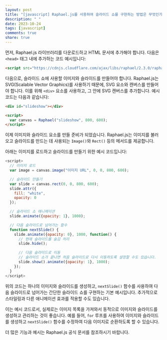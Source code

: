 ```yaml
---
layout: post
title: "[javascript] Raphael.js를 사용하여 슬라이드 쇼를 구현하는 방법은 무엇인가?"
description: " "
date: 2023-10-24
tags: [javascript]
comments: true
share: true
---
```


먼저, Raphael.js 라이브러리를 다운로드하고 HTML 문서에 추가해야 합니다. 다음은 `<head>` 태그 내에 추가하는 코드 예시입니다:

```html
<script src="https://cdnjs.cloudflare.com/ajax/libs/raphael/2.3.0/raphael.min.js"></script>
```

다음으로, 슬라이드 쇼에 사용할 이미지와 슬라이드를 만들어야 합니다. Raphael.js는 SVG(Scalable Vector Graphics)를 사용하기 때문에, SVG 요소와 캔버스를 만들어야 합니다. 이를 위해 `<div>` 요소를 사용하고, 그 안에 SVG 캔버스를 추가합니다. 예시 코드는 다음과 같습니다:

```html
<div id="slideshow"></div>

<script>
  var canvas = Raphael("slideshow", 800, 600);
</script>
```

이제 이미지와 슬라이드 요소를 만들 준비가 되었습니다. Raphael.js는 이미지를 불러오고 슬라이드를 만드는 데 사용되는 `Image()`와 `Rect()` 등의 메서드를 제공합니다.

아래는 이미지를 로드하고 슬라이드를 만들기 위한 예시 코드입니다:

```javascript
<script>
  // 이미지 로드
  var image = canvas.image("이미지 URL", 0, 0, 800, 600);

  // 슬라이드 만들기
  var slide = canvas.rect(0, 0, 800, 600);
  slide.attr({
    fill: "white",
    opacity: 0
  });

  // 슬라이드 쇼 애니메이션
  slide.animate({opacity: 1}, 1000);

  // 다음 슬라이드로 넘어가는 함수
  function nextSlide() {
    slide.animate({opacity: 0}, 1000, function() {
      // 현재 슬라이드를 숨김 처리
      slide.hide();

      // 다음 슬라이드로 이동
      // 슬라이드 쇼가 끝나면 처음 슬라이드로 다시 이동하도록 설정할 수도 있습니다.
      slide.show().animate({opacity: 1}, 1000);
    });
  }
</script>
```

위의 코드는 하나의 이미지와 슬라이드를 생성하고, `nextSlide()` 함수를 사용하여 다음 슬라이드로 넘어가는 간단한 슬라이드 쇼를 구현하는 기본 예시입니다. 추가적으로 스타일링과 다른 애니메이션 효과를 적용할 수도 있습니다.

이는 예시 코드로서, 실제로는 이미지 목록을 가져와서 동적으로 이미지와 슬라이드를 생성하고 관리하는 것이 좋습니다. 예를 들어, `for` 루프를 사용하여 이미지와 슬라이드를 생성하고 `nextSlide()` 함수를 수정하여 다음 이미지로 순환하도록 할 수 있습니다.

더 많은 기능과 예시는 Raphael.js 공식 문서를 참조하시기 바랍니다.